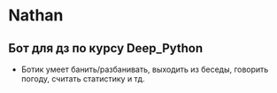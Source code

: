 # Nathan

## Бот для дз по курсу Deep_Python

- Ботик умеет банить/разбанивать, выходить из беседы, говорить погоду, считать статистику и тд.
